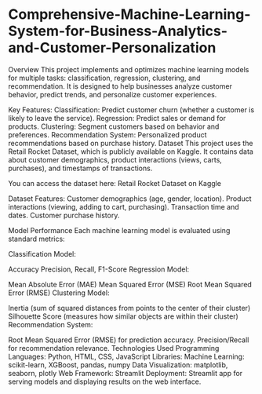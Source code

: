 # Comprehensive-Machine-Learning-System-for-Business-Analytics-and-Customer-Personalization

Overview
This project implements and optimizes machine learning models for multiple tasks: classification, regression, clustering, and recommendation. It is designed to help businesses analyze customer behavior, predict trends, and personalize customer experiences.

Key Features:
Classification: Predict customer churn (whether a customer is likely to leave the service).
Regression: Predict sales or demand for products.
Clustering: Segment customers based on behavior and preferences.
Recommendation System: Personalized product recommendations based on purchase history.
Dataset
This project uses the Retail Rocket Dataset, which is publicly available on Kaggle. It contains data about customer demographics, product interactions (views, carts, purchases), and timestamps of transactions.

You can access the dataset here: Retail Rocket Dataset on Kaggle

Dataset Features:
Customer demographics (age, gender, location).
Product interactions (viewing, adding to cart, purchasing).
Transaction time and dates.
Customer purchase history.

Model Performance
Each machine learning model is evaluated using standard metrics:

Classification Model:

Accuracy
Precision, Recall, F1-Score
Regression Model:

Mean Absolute Error (MAE)
Mean Squared Error (MSE)
Root Mean Squared Error (RMSE)
Clustering Model:

Inertia (sum of squared distances from points to the center of their cluster)
Silhouette Score (measures how similar objects are within their cluster)
Recommendation System:

Root Mean Squared Error (RMSE) for prediction accuracy.
Precision/Recall for recommendation relevance.
Technologies Used
Programming Languages: Python, HTML, CSS, JavaScript
Libraries:
Machine Learning: scikit-learn, XGBoost, pandas, numpy
Data Visualization: matplotlib, seaborn, plotly
Web Framework: Streamlit
Deployment: Streamlit app for serving models and displaying results on the web interface.
